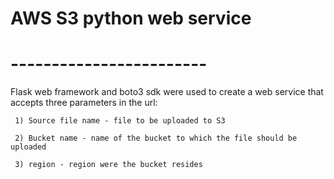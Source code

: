# AWS S3 python web service
# ------------------------

Flask web framework and boto3 sdk were used to create a web service that accepts three
parameters in the url:

     1) Source file name - file to be uploaded to S3

     2) Bucket name - name of the bucket to which the file should be uploaded

     3) region - region were the bucket resides
